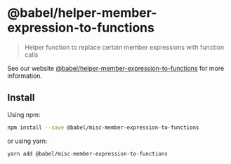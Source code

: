 # @babel/helper-member-expression-to-functions

> Helper function to replace certain member expressions with function calls

See our website [@babel/helper-member-expression-to-functions](https://babeljs.io/docs/en/babel-helper-member-expression-to-functions) for more information.

## Install

Using npm:

```sh
npm install --save @babel/misc-member-expression-to-functions
```

or using yarn:

```sh
yarn add @babel/misc-member-expression-to-functions
```
